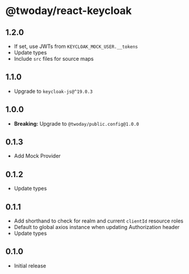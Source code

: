# @twoday/react-keycloak

## 1.2.0

- If set, use JWTs from `KEYCLOAK_MOCK_USER.__tokens`
- Update types
- Include `src` files for source maps

## 1.1.0

- Upgrade to `keycloak-js@^19.0.3`

## 1.0.0

- **Breaking:** Upgrade to `@twoday/public.config@1.0.0`

## 0.1.3

- Add Mock Provider

## 0.1.2

- Update types

## 0.1.1

- Add shorthand to check for realm and current `clientId` resource roles
- Default to global axios instance when updating Authorization header
- Update types

## 0.1.0

- Initial release
